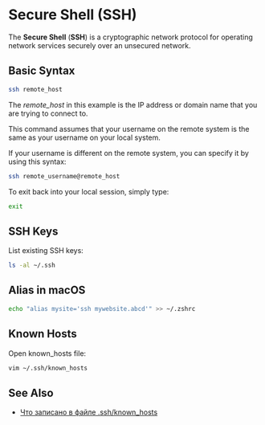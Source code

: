 # Secure Shell (SSH)

The **Secure Shell** (**SSH**) is a cryptographic network protocol for operating network services securely over an unsecured network.

## Basic Syntax

```bash
ssh remote_host
```

The *remote_host* in this example is the IP address or domain name that you are trying to connect to.

This command assumes that your username on the remote system is the same as your username on your local system.

If your username is different on the remote system, you can specify it by using this syntax:

```bash
ssh remote_username@remote_host
```

To exit back into your local session, simply type:

```bash
exit
```

## SSH Keys

List existing SSH keys:

```bash
ls -al ~/.ssh
```

## Alias in macOS

```bash
echo "alias mysite='ssh mywebsite.abcd'" >> ~/.zshrc
```


## Known Hosts

Open known_hosts file:

```bash
vim ~/.ssh/known_hosts
```

## See Also

* [Что записано в файле .ssh/known_hosts](https://habr.com/ru/post/421477/)

